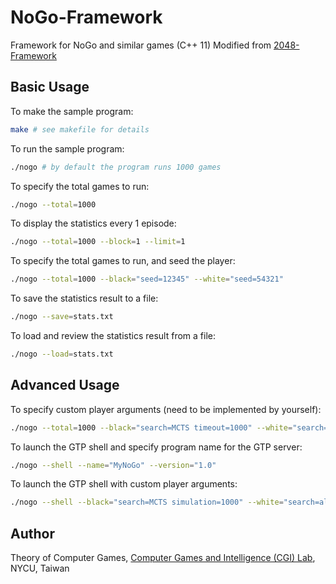# NoGo-Framework

Framework for NoGo and similar games (C++ 11)
Modified from [2048-Framework](https://github.com/moporgic/2048-Framework)

## Basic Usage

To make the sample program:
```bash
make # see makefile for details
```

To run the sample program:
```bash
./nogo # by default the program runs 1000 games
```

To specify the total games to run:
```bash
./nogo --total=1000
```

To display the statistics every 1 episode:
```bash
./nogo --total=1000 --block=1 --limit=1
```

To specify the total games to run, and seed the player:
```bash
./nogo --total=1000 --black="seed=12345" --white="seed=54321"
```

To save the statistics result to a file:
```bash
./nogo --save=stats.txt
```

To load and review the statistics result from a file:
```bash
./nogo --load=stats.txt
```

## Advanced Usage

To specify custom player arguments (need to be implemented by yourself):
```bash
./nogo --total=1000 --black="search=MCTS timeout=1000" --white="search=alpha-beta depth=3"
```

To launch the GTP shell and specify program name for the GTP server:
```bash
./nogo --shell --name="MyNoGo" --version="1.0"
```

To launch the GTP shell with custom player arguments:
```bash
./nogo --shell --black="search=MCTS simulation=1000" --white="search=alpha-beta depth=3"
```

## Author

Theory of Computer Games, [Computer Games and Intelligence (CGI) Lab](https://cgilab.nctu.edu.tw/), NYCU, Taiwan